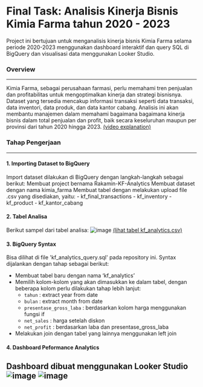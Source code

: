 # Final Task: Analisis Kinerja Bisnis Kimia Farma tahun 2020 - 2023

Project ini bertujuan untuk menganalisis kinerja bisnis Kimia Farma selama periode 2020-2023 menggunakan dashboard interaktif dan query SQL di BigQuery dan visualisasi data menggunakan Looker Studio.

### **Overview**
---
Kimia Farma, sebagai perusahaan farmasi, perlu memahami tren penjualan dan profitabilitas untuk mengoptimalkan kinerja dan strategi bisnisnya. Dataset yang tersedia mencakup informasi transaksi seperti data transaksi, data inventori, data produk, dan data kantor cabang. Analisis ini akan membantu manajemen dalam memahami bagaimana bagaimana kinerja bisnis dalam total penjualan dan profit, baik secara keseluruhan maupun per provinsi dari tahun 2020 hingga 2023.
[(video explanation)](https://drive.google.com/file/d/1ho_J4jBA0q5evC6SfiJfmWCI-0gfKURb/view?usp=drive_link)


### **Tahap Pengerjaan**
---
#### 1. Importing Dataset to BigQuery
Import dataset dilakukan di BigQuery dengan langkah-langkah sebagai berikut:
Membuat project bernama Rakamin-KF-Analytics
Membuat dataset dengan nama kimia_farma
Membuat tabel dengan melakukan upload file .csv yang disediakan, yaitu:
	- kf_final_transactions
	- kf_inventory
	- kf_product
	- kf_kantor_cabang

#### 2. Tabel Analisa
Berikut sampel dari tabel analisa:
![image](https://github.com/user-attachments/assets/01372866-b305-426c-a277-a99334169fd4)
[(lihat tabel kf_analytics.csv)](https://drive.google.com/file/d/1zCWACetWnEyYl8zYfoUJU7AlIYXuAhJs/view?usp=drive_link)

#### 3. BigQuery Syntax
Bisa dilihat di file 'kf_analytics_query.sql' pada repository ini.
Syntax dijalankan dengan tahap sebagai berikut:
- Membuat tabel baru dengan nama ‘kf_analytics’
- Memilih kolom-kolom yang akan dimasukkan ke dalam tabel, dengan beberapa kolom perlu dilakukan tahap lebih lanjut:
	- `tahun` : extract year from date
	- `bulan` : extract month from date
	- `presentase_gross_laba` : berdasarkan kolom harga menggunakan fungsi if
	- `net_sales` : harga setelah diskon
	- `net_profit` : berdasarkan laba dan presentase_gross_laba
- Melakukan join dengan tabel yang lainnya menggunakan left join

#### 4. Dashboard Peformance Analytics
Dashboard dibuat menggunakan Looker Studio
![image](https://github.com/user-attachments/assets/f043f79b-09e1-4f87-8470-54632dea8ceb)
![image](https://github.com/user-attachments/assets/502bee45-1f24-4c9d-8903-d06528d0b4ce)
---
